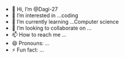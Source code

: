 - 👋 Hi, I’m @Dagi-27
- 👀 I’m interested in ...coding
- 🌱 I’m currently learning ...Computer science
- 💞️ I’m looking to collaborate on ...
- 📫 How to reach me ...
- 😄 Pronouns: ...
- ⚡ Fun fact: ...

<!---
Dagi-27/Dagi-27 is a ✨ special ✨ repository because its `README.md` (this file) appears on your GitHub profile.
You can click the Preview link to take a look at your changes.
--->
